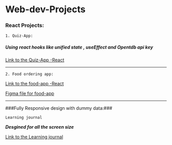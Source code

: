 # Web-dev-Projects

### React Projects: ###

```1. Quiz-App:```

  ##### Using react hooks like unified state , useEffect and Opentdb api key #####

  [Link to the Quiz-App -React](https://funny-mochi-5d1ea0.netlify.app/)
  
 ***
```2. Food ordering app:```
 
  [Link to the food-app -React](https://polite-blancmange-cd4460.netlify.app/) 
 
 [Figma file for food-app](https://www.figma.com/file/3zClY2XdTgIRrtAz5zaD8m/Mobile-Restaurant-Menu-(Copy)?t=lelaDXuRPYNf9iZZ-0)

---
###Fully Responsive design with dummy data:###

```Learning journal```

***Desgined for all the screen size***

[Link to the Learning journal](https://effortless-kringle-e60bf8.netlify.app/)





